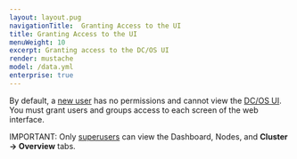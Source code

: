 ```yaml
---
layout: layout.pug
navigationTitle:  Granting Access to the UI
title: Granting Access to the UI
menuWeight: 10
excerpt: Granting access to the DC/OS UI
render: mustache
model: /data.yml
enterprise: true
---
```

<!-- The source repository for this topic is https://github.com/dcos/dcos-docs-site -->


By default, a [new user](/1.13/security/ent/users-groups/) has no permissions and cannot view the [DC/OS UI](/1.13/gui/). You must grant users and groups access to each screen of the web interface.

<p class="message--important"><stribg>IMPORTANT: </strong> Only <a href="/1.13/security/ent/perms-reference/#superuser">superusers</a> can view the Dashboard, Nodes, and <strong>Cluster -> Overview</strong> tabs.</p>
